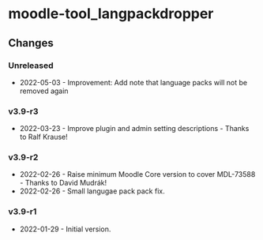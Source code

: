 moodle-tool_langpackdropper
===========================

Changes
-------

### Unreleased

* 2022-05-03 - Improvement: Add note that language packs will not be removed again

### v3.9-r3

* 2022-03-23 - Improve plugin and admin setting descriptions - Thanks to Ralf Krause!

### v3.9-r2

* 2022-02-26 - Raise minimum Moodle Core version to cover MDL-73588 - Thanks to David Mudrák!
* 2022-02-26 - Small langugae pack pack fix.

### v3.9-r1

* 2022-01-29 - Initial version.
